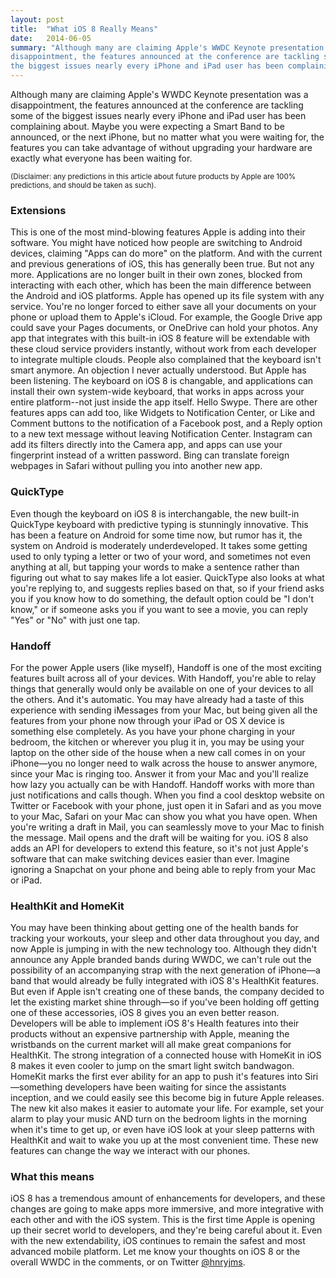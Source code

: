 ```yaml
---
layout: post
title:  "What iOS 8 Really Means"
date:   2014-06-05
summary: "Although many are claiming Apple's WWDC Keynote presentation was a
disappointment, the features announced at the conference are tackling some of
the biggest issues nearly every iPhone and iPad user has been complaining about."
---
```

Although many are claiming Apple's WWDC Keynote presentation was a
disappointment, the features announced at the conference are tackling some of
the biggest issues nearly every iPhone and iPad user has been complaining about.
Maybe you were expecting a Smart Band to be announced, or the next iPhone, but
no matter what you were waiting for, the features you can take advantage of
without upgrading your hardware are exactly what everyone has been waiting for.

<small>(Disclaimer: any predictions in this article about future products by
Apple are 100% predictions, and should be taken as such).</small>

### Extensions

This is one of the most mind-blowing features Apple is adding into their
software. You might have noticed how people are switching to Android devices,
claiming "Apps can do more" on the platform. And with the current and previous
generations of iOS, this has generally been true. But not any more. Applications
are no longer built in their own zones, blocked from interacting with each
other, which has been the main difference between the Android and iOS platforms.
Apple has opened up its file system with any service. You're no longer forced to
either save all your documents on your phone or upload them to Apple's iCloud.
For example, the Google Drive app could save your Pages documents, or OneDrive
can hold your photos. Any app that integrates with this built-in iOS 8 feature
will be extendable with these cloud service providers instantly, without work
from each developer to integrate multiple clouds. People also complained that
the keyboard isn't smart anymore. An objection I never actually understood. But
Apple has been listening. The keyboard on iOS 8 is changable, and applications
can install their own system-wide keyboard, that works in apps across your
entire platform--not just inside the app itself. Hello Swype. There are other
features apps can add too, like Widgets to Notification Center, or Like and
Comment buttons to the notification of a Facebook post, and a Reply option to a
new text message without leaving Notification Center. Instagram can add its
filters directly into the Camera app, and apps can use your fingerprint instead
of a written password. Bing can translate foreign webpages in Safari without
pulling you into another new app.

### QuickType

Even though the keyboard on iOS 8 is interchangable, the new built-in QuickType
keyboard with predictive typing is stunningly innovative. This has been a
feature on Android for some time now, but rumor has it, the system on Android is
moderately underdeveloped. It takes some getting used to only typing a letter or
two of your word, and sometimes not even anything at all, but tapping your words
to make a sentence rather than figuring out what to say makes life a lot easier.
QuickType also looks at what you're replying to, and suggests replies based on
that, so if your friend asks you if you know how to do something, the default
option could be "I don't know," or if someone asks you if you want to see a
movie, you can reply "Yes" or "No" with just one tap.

### Handoff

For the power Apple users (like myself), Handoff is one of the most exciting
features built across all of your devices. With Handoff, you're able to relay
things that generally would only be available on one of your devices to all the
others. And it's automatic. You may have already had a taste of this experience
with sending iMessages from your Mac, but being given all the features from your
phone now through your iPad or OS X device is something else completely. As you
have your phone charging in your bedroom, the kitchen or wherever you plug it
in, you may be using your laptop on the other side of the house when a new call
comes in on your iPhone—you no longer need to walk across the house to answer
anymore, since your Mac is ringing too. Answer it from your Mac and you'll
realize how lazy you actually can be with Handoff. Handoff works with more than
just notifications and calls though. When you find a cool desktop website on
Twitter or Facebook with your phone, just open it in Safari and as you move to
your Mac, Safari on your Mac can show you what you have open. When you're
writing a draft in Mail, you can seamlessly move to your Mac to finish the
message. Mail opens and the draft will be waiting for you. iOS 8 also adds an
API for developers to extend this feature, so it's not just Apple's software
that can make switching devices easier than ever. Imagine ignoring a Snapchat on
your phone and being able to reply from your Mac or iPad.

### HealthKit and HomeKit

You may have been thinking about getting one of the health bands for tracking
your workouts, your sleep and other data throughout you day, and now Apple is
jumping in with the new technology too. Although they didn't announce any Apple
branded bands during WWDC, we can't rule out the possibility of an accompanying
strap with the next generation of iPhone—a band that would already be fully
integrated with iOS 8's HealthKit features. But even if Apple isn't creating one
of these bands, the company decided to let the existing market shine
through—so if you've been holding off getting one of these accessories, iOS 8
gives you an even better reason. Developers will be able to implement iOS 8's
Health features into their products without an expensive partnership with Apple,
meaning the wristbands on the current market will all make great companions for
HealthKit. The strong integration of a connected house with HomeKit in iOS 8
makes it even cooler to jump on the smart light switch bandwagon. HomeKit marks
the first ever ability for an app to push it's features into Siri—something
developers have been waiting for since the assistants inception, and we could
easily see this become big in future Apple releases. The new kit also makes it
easier to automate your life. For example, set your alarm to play your music AND
turn on the bedroom lights in the morning when it's time to get up, or even have
iOS look at your sleep patterns with HealthKit and wait to wake you up at the
most convenient time. These new features can change the way we interact with our
phones.

### What this means

iOS 8 has a tremendous amount of enhancements for developers, and these changes
are going to make apps more immersive, and more integrative with each other and
with the iOS system. This is the first time Apple is opening up their secret
world to developers, and they're being careful about it. Even with the new
extendability, iOS continues to remain the safest and most advanced mobile
platform. Let me know your thoughts on iOS 8 or the overall WWDC in the
comments, or on Twitter [@hnryjms](https://twitter.com/hnryjms).

